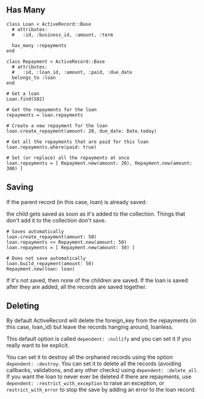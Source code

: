 Has Many
--------

````
class Loan < ActiveRecord::Base
  # attributes:
  #   :id, :business_id, :amount, :term

  has_many :repayments
end

class Repayment < ActiveRecord::Base
  # attributes:
  #   :id, :loan_id, :amount, :paid, :due_date
  belongs_to :loan
end

# Get a loan
Loan.find(582)

# Get the repayments for the loan
repayments = loan.repayments

# Create a new repayment for the loan
loan.create_repayment(amount: 20, due_date: Date.today)

# Get all the repayments that are paid for this loan
loan.repayments.where(paid: true)

# Set (or replace) all the repayments at once
loan.repayments = [ Repayment.new(amount: 20), Repayment.new(amount: 380) ]

````
Saving
------

If the parent record (in this case, loan) is already saved:

the child gets saved as soon as it's added to the collection. Things that don't add it to the collection don't save.
````
# Saves automatically
loan.create_repayment(amount: 50)
loan.repayments << Repayment.new(amount: 50)
loan.repayments = [ Repayment.new(amount: 50) ]

# Does not save automatically
loan.build_repayment(amount: 50)
Repayment.new(loan: loan)
````

If it's not saved, then none of the children are saved. If the loan is saved after they are added, all the records are saved together.

Deleting
--------

By default ActiveRecord will delete the foreign_key from the repayments (in this case, loan_id) but leave the records hanging around, loanless.

This default option is called `dependent: :nullify` and you can set it if you really want to be explicit.

You can set it to destroy all the orphaned records using the option `dependent: :destroy`.
You can set it to delete all the records (avoiding callbacks, validations, and any other checks) using `dependent: :delete_all`.
If you want the loan to never ever be deleted if there are repayments, use `dependent: :restrict_with_exception` to raise an exception, or `restrict_with_error` to stop the save by adding an error to the loan record.
